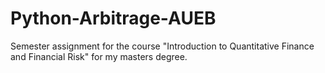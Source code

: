 # Python-Arbitrage-AUEB
Semester assignment for the course "Introduction to Quantitative Finance and Financial Risk" for my masters degree.
